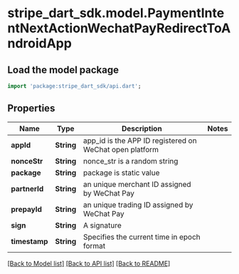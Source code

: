 # stripe_dart_sdk.model.PaymentIntentNextActionWechatPayRedirectToAndroidApp

## Load the model package
```dart
import 'package:stripe_dart_sdk/api.dart';
```

## Properties
Name | Type | Description | Notes
------------ | ------------- | ------------- | -------------
**appId** | **String** | app_id is the APP ID registered on WeChat open platform | 
**nonceStr** | **String** | nonce_str is a random string | 
**package** | **String** | package is static value | 
**partnerId** | **String** | an unique merchant ID assigned by WeChat Pay | 
**prepayId** | **String** | an unique trading ID assigned by WeChat Pay | 
**sign** | **String** | A signature | 
**timestamp** | **String** | Specifies the current time in epoch format | 

[[Back to Model list]](../README.md#documentation-for-models) [[Back to API list]](../README.md#documentation-for-api-endpoints) [[Back to README]](../README.md)


